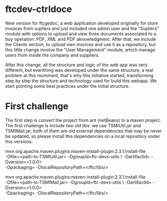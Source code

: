 # ftcdev-ctrldoce 

New version for ftcgedoc, a web application developed originally for store invoices from supliers and just included one admin user and the "Supliers" module with options to upload and view three documents associated to a buy operation: PDF, XML and PDF aknowledgment. After that, we include the Clients section, to upload own invoices and use it as a repository, but this little change involve the "User Management" module, which manage users from inside the company and suppliers. 

After this change, all the structure and logic of the web app was very different, but everithing was developed under the same structure, a real problem at this momment, that's why this initiative started, transforming step by step the structure and technology used for build this webapp. We start pointing some best practices under the initial structure.

# First challenge
The first step is convert the project from ant (netBeans) to a maven project. The first challenge is include two old libs:
we use TSMIUtil.jar and TSMIMail.jar, both of them are old external dependencies that may be never be updated, so please install this dependencies on a local repository under this versions:

  mvn org.apache.maven.plugins:maven-install-plugin:2.3.1:install-file \
                         -Dfile=<path-to-TSMIUtil.jar> -DgroupId=ftc-devs-utils \ 
                         -DartifactId=<TSMIUtil> -Dversion=<1.0.0> \
                         -Dpackaging=<jar> -DlocalRepositoryPath=</ftc/libs/>


  mvn org.apache.maven.plugins:maven-install-plugin:2.3.1:install-file \
                         -Dfile=<path-to-TSMIMail.jar> -DgroupId=ftc-devs-utils \ 
                         -DartifactId=<TSMIMail> -Dversion=<1.0.0> \
                         -Dpackaging=<jar> -DlocalRepositoryPath=</ftc/libs/>
  
